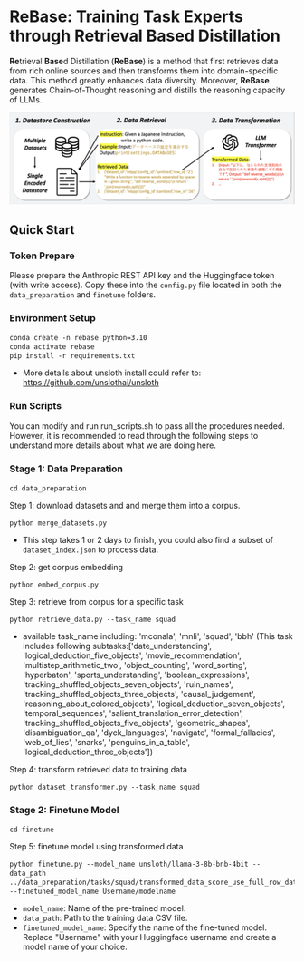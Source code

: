 # ReBase: Training Task Experts through Retrieval Based Distillation

**Re**trieval **Base**d Distillation (**ReBase**) is a method that first retrieves data from rich online sources and then transforms them into domain-specific data. This method greatly enhances data diversity. Moreover, **ReBase** generates Chain-of-Thought reasoning and distills the reasoning capacity of LLMs.
 
![ReBase Pipeline](./rebase_pipeline.png)
 
## Quick Start
### Token Prepare

Please prepare the Anthropic REST API key and the Huggingface token (with write access). Copy these into the `config.py` file located in both the `data_preparation` and `finetune` folders.

### Environment Setup
```
conda create -n rebase python=3.10
conda activate rebase
pip install -r requirements.txt
```
- More details about unsloth install could refer to: https://github.com/unslothai/unsloth

### Run Scripts
You can modify and run run_scripts.sh to pass all the procedures needed. However, it is recommended to read through the following steps to understand more details about what we are doing here. 

### Stage 1: Data Preparation

```
cd data_preparation
```

Step 1: download datasets and and merge them into a corpus.
```
python merge_datasets.py 
```
- This step takes 1 or 2 days to finish, you could also find a subset of `dataset_index.json` to process data.

Step 2: get corpus embedding
```
python embed_corpus.py
```

Step 3: retrieve from corpus for a specific task
```
python retrieve_data.py --task_name squad
```
- available task_name including: 'mconala', 'mnli', 'squad', 'bbh' (This task includes following subtasks:['date_understanding', 'logical_deduction_five_objects', 'movie_recommendation', 'multistep_arithmetic_two', 'object_counting', 'word_sorting', 'hyperbaton', 'sports_understanding', 'boolean_expressions', 'tracking_shuffled_objects_seven_objects', 'ruin_names', 'tracking_shuffled_objects_three_objects', 'causal_judgement', 'reasoning_about_colored_objects', 'logical_deduction_seven_objects', 'temporal_sequences', 'salient_translation_error_detection', 'tracking_shuffled_objects_five_objects', 'geometric_shapes', 'disambiguation_qa', 'dyck_languages', 'navigate', 'formal_fallacies', 'web_of_lies', 'snarks', 'penguins_in_a_table', 'logical_deduction_three_objects'])

Step 4: transform retrieved data to training data
```
python dataset_transformer.py --task_name squad
```

### Stage 2: Finetune Model

```
cd finetune
```

Step 5: finetune model using transformed data

```
python finetune.py --model_name unsloth/llama-3-8b-bnb-4bit --data_path ../data_preparation/tasks/squad/transformed_data_score_use_full_row_dataset.csv --finetuned_model_name Username/modelname 
```

- `model_name`: Name of the pre-trained model.
- `data_path`: Path to the training data CSV file.
- `finetuned_model_name`: Specify the name of the fine-tuned model. Replace "Username" with your Huggingface username and create a model name of your choice.
